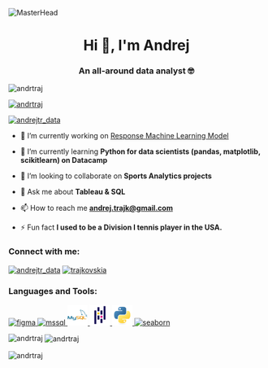 ![MasterHead](https://nodusanalytics.com/wp-content/uploads/2021/03/bi-dashboard-for-website.gif)

<h1 align="center">Hi 👋, I'm Andrej</h1>
<h3 align="center">An all-around data analyst 🤓</h3>

<p align="left"> <img src="https://komarev.com/ghpvc/?username=andrtraj&label=Profile%20views&color=0e75b6&style=flat" alt="andrtraj" /> </p>

<p align="left"> <a href="https://github.com/ryo-ma/github-profile-trophy"><img src="https://github-profile-trophy.vercel.app/?username=andrtraj" alt="andrtraj" /></a> </p>

<p align="left"> <a href="https://twitter.com/andrejtr_data" target="blank"><img src="https://img.shields.io/twitter/follow/andrejtr_data?logo=twitter&style=for-the-badge" alt="andrejtr_data" /></a> </p>

- 🔭 I’m currently working on [Response Machine Learning Model](https://github.com/andrtraj/CustomerCampaignML)

- 🌱 I’m currently learning **Python for data scientists (pandas, matplotlib, scikitlearn) on Datacamp**

- 👯 I’m looking to collaborate on **Sports Analytics projects**

- 💬 Ask me about **Tableau & SQL**

- 📫 How to reach me **andrej.trajk@gmail.com**

- ⚡ Fun fact **I used to be a Division I tennis player in the USA.**

<h3 align="left">Connect with me:</h3>
<p align="left">
<a href="https://twitter.com/andrejtr_data" target="blank"><img align="center" src="https://raw.githubusercontent.com/rahuldkjain/github-profile-readme-generator/master/src/images/icons/Social/twitter.svg" alt="andrejtr_data" height="30" width="40" /></a>
<a href="https://linkedin.com/in/trajkovskia" target="blank"><img align="center" src="https://raw.githubusercontent.com/rahuldkjain/github-profile-readme-generator/master/src/images/icons/Social/linked-in-alt.svg" alt="trajkovskia" height="30" width="40" /></a>
</p>

<h3 align="left">Languages and Tools:</h3>
<p align="left"> <a href="https://www.figma.com/" target="_blank" rel="noreferrer"> <img src="https://www.vectorlogo.zone/logos/figma/figma-icon.svg" alt="figma" width="40" height="40"/> </a> <a href="https://www.microsoft.com/en-us/sql-server" target="_blank" rel="noreferrer"> <img src="https://www.svgrepo.com/show/303229/microsoft-sql-server-logo.svg" alt="mssql" width="40" height="40"/> </a> <a href="https://www.mysql.com/" target="_blank" rel="noreferrer"> <img src="https://raw.githubusercontent.com/devicons/devicon/master/icons/mysql/mysql-original-wordmark.svg" alt="mysql" width="40" height="40"/> </a> <a href="https://pandas.pydata.org/" target="_blank" rel="noreferrer"> <img src="https://raw.githubusercontent.com/devicons/devicon/2ae2a900d2f041da66e950e4d48052658d850630/icons/pandas/pandas-original.svg" alt="pandas" width="40" height="40"/> </a> <a href="https://www.python.org" target="_blank" rel="noreferrer"> <img src="https://raw.githubusercontent.com/devicons/devicon/master/icons/python/python-original.svg" alt="python" width="40" height="40"/> </a> <a href="https://seaborn.pydata.org/" target="_blank" rel="noreferrer"> <img src="https://seaborn.pydata.org/_images/logo-mark-lightbg.svg" alt="seaborn" width="40" height="40"/> </a> </p>

<p><img align="left" src="https://github-readme-stats.vercel.app/api/top-langs?username=andrtraj&show_icons=true&locale=en&layout=compact" alt="andrtraj" /></p>

<p>&nbsp;<img align="center" src="https://github-readme-stats.vercel.app/api?username=andrtraj&show_icons=true&locale=en" alt="andrtraj" /></p>

<p><img align="center" src="https://github-readme-streak-stats.herokuapp.com/?user=andrtraj&" alt="andrtraj" /></p>
